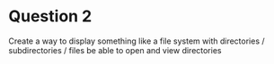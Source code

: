 # Question 2

Create a way to display something like a file system
with directories / subdirectories / files
be able to open and view directories
